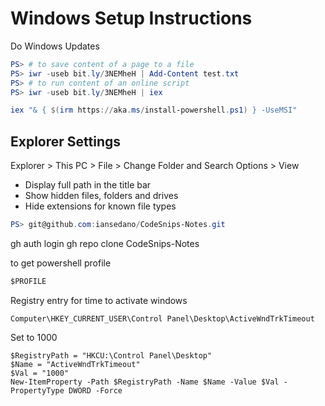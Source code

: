 # Windows Setup Instructions

Do Windows Updates

```powershell
PS> # to save content of a page to a file
PS> iwr -useb bit.ly/3NEMheH | Add-Content test.txt
PS> # to run content of an online script
PS> iwr -useb bit.ly/3NEMheH | iex

iex "& { $(irm https://aka.ms/install-powershell.ps1) } -UseMSI"
```

## Explorer Settings

Explorer > This PC > File > Change Folder and Search Options > View

- Display full path in the title bar
- Show hidden files, folders and drives
- Hide extensions for known file types


```powershell
PS> git@github.com:iansedano/CodeSnips-Notes.git
```

gh auth login
gh repo clone CodeSnips-Notes

to get powershell profile

```ps
$PROFILE
```

Registry entry for time to activate windows

```
Computer\HKEY_CURRENT_USER\Control Panel\Desktop\ActiveWndTrkTimeout
```

Set to 1000

```pwsh
$RegistryPath = "HKCU:\Control Panel\Desktop"
$Name = "ActiveWndTrkTimeout"
$Val = "1000"
New-ItemProperty -Path $RegistryPath -Name $Name -Value $Val -PropertyType DWORD -Force
```